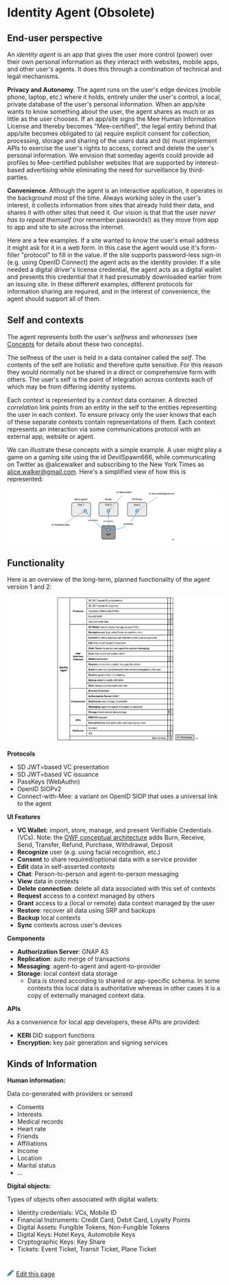# Identity Agent (Obsolete)

## End-user perspective

An *identity agent* is an app that gives the user more control (power) over their own personal information as they interact with websites, mobile apps, and other user's agents. It does this through a combination of technical and legal mechanisms.

**Privacy and Autonomy**. The agent runs on the user's edge devices (mobile phone, laptop, etc.) where it holds, entirely under the user's control, a local, private database of the user's personal information. When an app/site wants to know something about the user, the agent shares as much or as little as the user chooses. If an app/site signs the Mee Human Information License and thereby becomes "Mee-certified", the legal entity behind that app/site becomes obligated to (a) require explicit consent for collection, processing, storage and sharing of the users data and (b) must implement APIs to exercise the user's rights to access, correct and delete the user's personal information. We envision that someday agents could provide ad profiles to Mee-certified publisher websites that are supported by interest-based advertising while eliminating the need for surveillance by third-parties.

**Convenience**. Although the agent is an interactive application, it operates in the background most of the time. Always working soley in the user's interest, it collects information from sites that already hold their data, and shares it with other sites that need it. Our vision is that that the user *never has to repeat themself* (nor remember passwords!) as they move from app to app and site to site across the internet.

Here are a few examples. If a site wanted to know the user's email address it might ask for it in a web form. In this case the agent would use it's form-filler "protocol" to fill in the value. If the site supports password-less sign-in (e.g. using OpenID Connect) the agent acts as the identity provider. If a site needed a digital driver's license credential, the agent acts as a digital wallet and presents this credential that it had presumably downloaded earlier from an issuing site. In these different examples, different protocols for information sharing are required, and in the interest of convenience, the agent should support all of them.

## Self and contexts

The agent represents both the user's *selfness* and *whonesses* (see [Concepts](Concepts.md) for details about these two concepts).

The selfness of the user is held in a data container called the *self*. The contents of the self are holistic and therefore quite sensitive. For this reason they would normally not be shared in a direct or comprehensive form with others. The user's self is the point of integration across contexts each of which may be from differing identity systems. 

Each context is represented by a *context* data container. A directed *correlation* link points from an entity in the self to the entities representing the user in each context. To ensure privacy only the user knows that each of these separate contexts contain representations of them. Each context represents an interaction via some communications protocol with an external app, website or agent. 

We can illustrate these concepts with a simple example. A user might play a game on a gaming site using the id DevilSpawn666, while communicating on Twitter as @alicewalker and subscribing to the New York Times as alice.walker@gmail.com. Here's a simplified view of how this is represented:

![self_and_contexts_example](./images/example1.png)

## Functionality

Here is an overview of the long-term, planned functionality of the agent version 1 and 2:

![agent-cake-architectural-pov](./images/agent-functionality.png)

**Protocols**

- SD JWT=based VC presentation
- SD JWT=based VC issuance
- PassKeys (WebAuthn)
- OpenID SIOPv2
- Connect-with-Mee: a variant on OpenID SIOP that uses a universal link to the agent

**UI Features**

- **VC Wallet:** import, store, manage, and present Verifiable Credentials (VCs). Note: the [OWF conceptual architecture](https://github.com/openwallet-foundation/architecture-task-force/blob/main/docs/architecture/conceptual-architecture.md) adds Burn, Receive, Send, Transfer, Refund, Purchase, Withdrawal, Deposit
- **Recognize** user (e.g. using facial recognition, etc.)
- **Consent** to share required/optional data with a service provider
- **Edit** data in self-asserted contexts
- **Chat**: Person-to-person and agent-to-person messaging
- **View** data in contexts
- **Delete** **connection**: delete all data associated with this set of contexts
- **Request** access to a context managed by others
- **Grant** access to a (local or remote) data context managed by the user
- **Restore**: recover all data using SRP and backups
- **Backup** local contexts
- **Sync** contexts across user's devices

**Components**

- **Authorization Server**: GNAP AS
- **Replication**: auto merge of transactions
- **Messaging**: agent-to-agent and agent-to-provider
- **Storage**: local context data storage
  - Data is stored according to shared or app-specific schema. In some contexts this local data is authoritative whereas in other cases it is a copy of externally managed context data.  

**APIs**

As a convenience for local app developers, these APIs are provided:

- **KERI** DID support functions
- **Encryption:** key pair generation and signing services

## Kinds of Information

**Human information:**

Data co-generated with providers or sensed

- Consents
- Interests
- Medical records
- Heart rate
- Friends
- Affiliations
- Income
- Location
- Marital status
- ...

**Digital objects:**

Types of objects often associated with digital wallets:

- Identity credentials: VCs, Mobile ID
- Financial Instruments: Credit Card, Debit Card, Loyalty Points
- Digital Assets: Fungible Tokens, Non-Fungible Tokens
- Digital Keys: Hotel Keys, Automobile Keys
- Cryptographic Keys: Key Share
- Tickets: Event Ticket, Transit Ticket, Plane Ticket

#
[<p><img src="images/edit.svg" style="width: 15px;margin-right: 6px;text-color: #4F868E;" alt="Edit Page" />Edit this page</p>](https://github.com/MeeProject/docs/edit/develop/src/Mee_agent.md)
